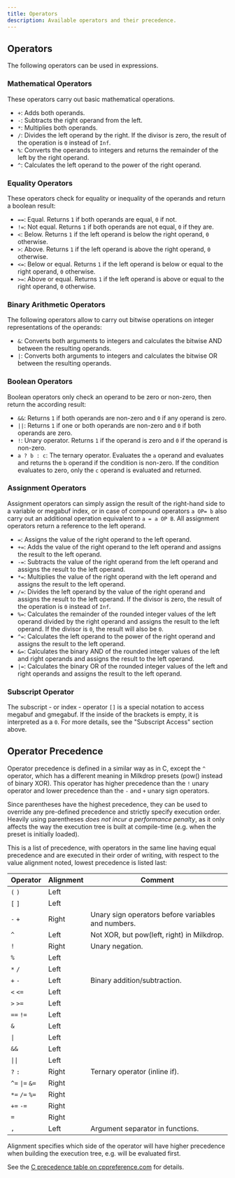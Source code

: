 ```yaml
---
title: Operators
description: Available operators and their precedence.
---
```


## Operators

The following operators can be used in expressions.

### Mathematical Operators

These operators carry out basic mathematical operations.

- `+`: Adds both operands.
- `-`: Subtracts the right operand from the left.
- `*`: Multiplies both operands.
- `/`: Divides the left operand by the right. If the divisor is zero, the result of the operation is `0` instead
  of `Inf`.
- `%`: Converts the operands to integers and returns the remainder of the left by the right operand.
- `^`: Calculates the left operand to the power of the right operand.

### Equality Operators

These operators check for equality or inequality of the operands and return a boolean result:

- `==`: Equal. Returns `1` if both operands are equal, `0` if not.
- `!=`: Not equal. Returns `1` if both operands are not equal, `0` if they are.
- `<`: Below. Returns `1` if the left operand is below the right operand, `0` otherwise.
- `>`: Above. Returns `1` if the left operand is above the right operand, `0` otherwise.
- `<=`: Below or equal. Returns `1` if the left operand is below or equal to the right operand, `0` otherwise.
- `>=`: Above or equal. Returns `1` if the left operand is above or equal to the right operand, `0` otherwise.

### Binary Arithmetic Operators

The following operators allow to carry out bitwise operations on integer representations of the operands:

- `&`: Converts both arguments to integers and calculates the bitwise AND between the resulting operands.
- `|`: Converts both arguments to integers and calculates the bitwise OR between the resulting operands.

### Boolean Operators

Boolean operators only check an operand to be zero or non-zero, then return the according result:

- `&&`: Returns `1` if both operands are non-zero and `0` if any operand is zero.
- `||`: Returns `1` if one or both operands are non-zero and `0` if both operands are zero.
- `!`: Unary operator. Returns `1` if the operand is zero and `0` if the operand is non-zero.
- `a ? b : c`: The ternary operator. Evaluates the `a` operand and evaluates and returns the `b` operand if the
  condition is non-zero. If the condition evaluates to zero, only the `c` operand is evaluated and returned.

### Assignment Operators

Assignment operators can simply assign the result of the right-hand side to a variable or megabuf index, or in case of
compound operators `a OP= b` also carry out an additional operation equivalent to `a = a OP B`. All assignment operators
return a reference to the left operand.

- `=`: Assigns the value of the right operand to the left operand.
- `+=`: Adds the value of the right operand to the left operand and assigns the result to the left operand.
- `-=`: Subtracts the value of the right operand from the left operand and assigns the result to the left operand.
- `*=`: Multiplies the value of the right operand with the left operand and assigns the result to the left operand.
- `/=`: Divides the left operand by the value of the right operand and assigns the result to the left operand. If the
  divisor is zero, the result of the operation is `0` instead of `Inf`.
- `%=`: Calculates the remainder of the rounded integer values of the left operand divided by the right operand and
  assigns the result to the left operand. If the divisor is `0`, the result will also be `0`.
- `^=`: Calculates the left operand to the power of the right operand and assigns the result to the left operand.
- `&=`: Calculates the binary AND of the rounded integer values of the left and right operands and assigns the result to
  the left operand.
- `|=`: Calculates the binary OR of the rounded integer values of the left and right operands and assigns the result to
  the left operand.

### Subscript Operator

The subscript - or index - operator `[]` is a special notation to access megabuf and gmegabuf. If the inside of the
brackets is empty, it is interpreted as a `0`. For more details, see the "Subscript Access" section above.

## Operator Precedence

Operator precedence is defined in a similar way as in C, except the `^` operator, which has a different
meaning in Milkdrop presets (pow() instead of binary XOR). This operator has higher precedence than the `!` unary
operator and lower precedence than the `-` and `+` unary sign operators.

Since parentheses have the highest precedence, they can be used to override any pre-defined precedence and strictly
specify execution order. Heavily using parentheses _does not incur a performance penalty_, as it only affects the way
the execution tree is built at compile-time (e.g. when the preset is initially loaded).

This is a list of precedence, with operators in the same line having equal precedence and are executed in their order of
writing, with respect to the value alignment noted, lowest precedence is listed last:

| Operator        | Alignment | Comment                                            |
|-----------------|-----------|----------------------------------------------------|
| `(` `)`         | Left      |                                                    |
| `[` `]`         | Left      |                                                    |
| `-` `+`         | Right     | Unary sign operators before variables and numbers. |
| `^`             | Left      | Not XOR, but pow(left, right) in Milkdrop.         |
| `!`             | Right     | Unary negation.                                    |
| `%`             | Left      |                                                    |
| `*` `/`         | Left      |                                                    |
| `+` `-`         | Left      | Binary addition/subtraction.                       |
| `<` `<=`        | Left      |                                                    |
| `>` `>=`        | Left      |                                                    |
| `==` `!=`       | Left      |                                                    |
| `&`             | Left      |                                                    |
| `\|`            | Left      |                                                    |
| `&&`            | Left      |                                                    |
| `\|\|`          | Left      |                                                    |
| `?` `:`         | Right     | Ternary operator (inline if).                      |
| `^=` `\|=` `&=` | Right     |                                                    |
| `*=` `/=` `%=`  | Right     |                                                    |
| `+=` `-=`       | Right     |                                                    |
| `=`             | Right     |                                                    |
| `,`             | Left      | Argument separator in functions.                   |

Alignment specifies which side of the operator will have higher precedence when building the execution tree, e.g. will
be evaluated first.

See the [C precedence table on cppreference.com](https://en.cppreference.com/w/c/language/operator_precedence) for
details.
